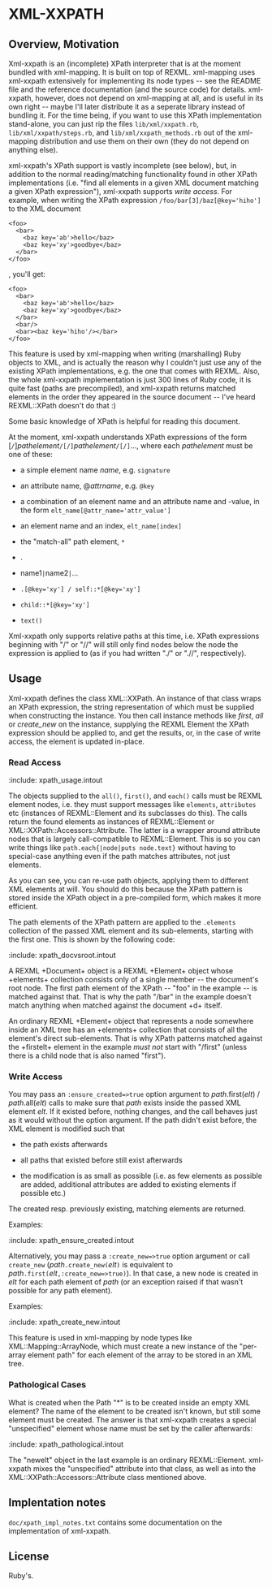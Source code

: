 # XML-XXPATH

## Overview, Motivation

Xml-xxpath is an (incomplete) XPath interpreter that is at the moment
bundled with xml-mapping. It is built on top of REXML. xml-mapping
uses xml-xxpath extensively for implementing its node types -- see the
README file and the reference documentation (and the source code) for
details. xml-xxpath, however, does not depend on xml-mapping at all,
and is useful in its own right -- maybe I'll later distribute it as a
seperate library instead of bundling it. For the time being, if you
want to use this XPath implementation stand-alone, you can just rip
the files `lib/xml/xxpath.rb`, `lib/xml/xxpath/steps.rb`, and
`lib/xml/xxpath_methods.rb` out of the xml-mapping distribution and
use them on their own (they do not depend on anything else).

xml-xxpath's XPath support is vastly incomplete (see below), but, in
addition to the normal reading/matching functionality found in other
XPath implementations (i.e. "find all elements in a given XML document
matching a given XPath expression"), xml-xxpath supports <i>write
access</i>. For example, when writing the XPath expression
`/foo/bar[3]/baz[@key='hiho']` to the XML document

    <foo>
      <bar>
        <baz key='ab'>hello</baz>
        <baz key='xy'>goodbye</baz>
      </bar>
    </foo>

, you'll get:

    <foo>
      <bar>
        <baz key='ab'>hello</baz>
        <baz key='xy'>goodbye</baz>
      </bar>
      <bar/>
      <bar><baz key='hiho'/></bar>
    </foo>

This feature is used by xml-mapping when writing (marshalling) Ruby
objects to XML, and is actually the reason why I couldn't just use any
of the existing XPath implementations, e.g. the one that comes with
REXML. Also, the whole xml-xxpath implementation is just 300 lines of
Ruby code, it is quite fast (paths are precompiled), and xml-xxpath
returns matched elements in the order they appeared in the source
document -- I've heard REXML::XPath doesn't do that :)

Some basic knowledge of XPath is helpful for reading this document.

At the moment, xml-xxpath understands XPath expressions of the form
[`/`]_pathelement_`/[/]`_pathelement_`/[/]`...,
where each _pathelement_ must be one of these:

- a simple element name _name_, e.g. `signature`

- an attribute name, @_attrname_, e.g. `@key`

- a combination of an element name and an attribute name and
  -value, in the form `elt_name[@attr_name='attr_value']`

- an element name and an index, `elt_name[index]`

- the "match-all" path element, `*`

- .

- name1`|`name2`|`...

- `.[@key='xy'] / self::*[@key='xy']`

- `child::*[@key='xy']`

- `text()`



Xml-xxpath only supports relative paths at this time, i.e. XPath
expressions beginning with "/" or "//" will still only find nodes
below the node the expression is applied to (as if you had written
"./" or ".//", respectively).


## Usage

Xml-xxpath defines the class XML::XXPath. An instance of that class
wraps an XPath expression, the string representation of which must be
supplied when constructing the instance. You then call instance
methods like _first_, _all_ or <i>create_new</i> on the instance,
supplying the REXML Element the XPath expression should be applied to,
and get the results, or, in the case of write access, the element is
updated in-place.


### Read Access

  :include: xpath_usage.intout

The objects supplied to the `all()`, `first()`, and
`each()` calls must be REXML element nodes, i.e. they must
support messages like `elements`, `attributes` etc
(instances of REXML::Element and its subclasses do this). The calls
return the found elements as instances of REXML::Element or
XML::XXPath::Accessors::Attribute. The latter is a wrapper around
attribute nodes that is largely call-compatible to
REXML::Element. This is so you can write things like
`path.each{|node|puts node.text}` without having to
special-case anything even if the path matches attributes, not just
elements.

As you can see, you can re-use path objects, applying them to
different XML elements at will. You should do this because the XPath
pattern is stored inside the XPath object in a pre-compiled form,
which makes it more efficient.

The path elements of the XPath pattern are applied to the
`.elements` collection of the passed XML element and its
sub-elements, starting with the first one. This is shown by the
following code:

  :include: xpath_docvsroot.intout

A REXML +Document+ object is a REXML +Element+ object whose +elements+
collection consists only of a single member -- the document's root
node. The first path element of the XPath -- "foo" in the example --
is matched against that. That is why the path "/bar" in the example
doesn't match anything when matched against the document +d+ itself.

An ordinary REXML +Element+ object that represents a node somewhere
inside an XML tree has an +elements+ collection that consists of all
the element's direct sub-elements. That is why XPath patterns matched
against the +firstelt+ element in the example *must not* start with
"/first" (unless there is a child node that is also named "first").


### Write Access

You may pass an `:ensure_created=>true` option argument to
_path_.first(_elt_) / _path_.all(_elt_) calls to make sure that _path_
exists inside the passed XML element _elt_. If it existed before,
nothing changes, and the call behaves just as it would without the
option argument. If the path didn't exist before, the XML element is
modified such that

- the path exists afterwards

- all paths that existed before still exist afterwards

- the modification is as small as possible (i.e. as few elements as
  possible are added, additional attributes are added to existing
  elements if possible etc.)

The created resp. previously existing, matching elements are returned.


Examples:

  :include: xpath_ensure_created.intout


Alternatively, you may pass a `:create_new=>true` option
argument or call `create_new` (_path_`.create_new(`_elt_`)` is
equivalent to _path_`.first(`_elt_`,:create_new=>true)`). In that
case, a new node is created in _elt_ for each path element of _path_
(or an exception raised if that wasn't possible for any path element).

Examples:

  :include: xpath_create_new.intout

This feature is used in xml-mapping by node types like
XML::Mapping::ArrayNode, which must create a new instance of the
"per-array element path" for each element of the array to be stored in
an XML tree.


### Pathological Cases

What is created when the Path "*" is to be created inside an empty XML
element? The name of the element to be created isn't known, but still
some element must be created. The answer is that xml-xxpath creates a
special "unspecified" element whose name must be set by the caller
afterwards:

  :include: xpath_pathological.intout

The "newelt" object in the last example is an ordinary
REXML::Element. xml-xxpath mixes the "unspecified" attribute into that
class, as well as into the XML::XXPath::Accessors::Attribute class
mentioned above.


## Implentation notes

`doc/xpath_impl_notes.txt` contains some documentation on the
implementation of xml-xxpath.

## License

Ruby's.

